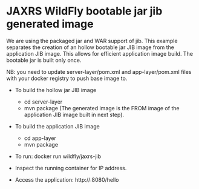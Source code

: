 # JAXRS WildFly bootable jar jib generated image

We are using the packaged jar and WAR support of jib.
This example separates the creation of an hollow bootable jar JIB image
from the application JIB image. This allows for efficient application image build. The bootable jar is built only once.

NB: you need to update server-layer/pom.xml and app-layer/pom.xml files with your docker registry to push base image to.

* To build the hollow jar JIB image

  * cd server-layer
  * mvn package
(The generated image is the FROM image of the application JIB image built in next step).
 
* To build the application JIB image

  * cd app-layer
  * mvn package

* To run: docker run wildfly/jaxrs-jib

* Inspect the running container for IP address.

* Access the application: http://<container ip>:8080/hello
